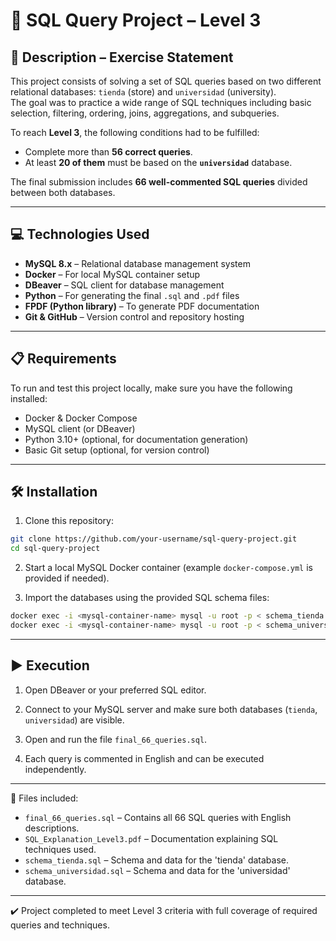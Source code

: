 
# 📘 SQL Query Project – Level 3

## 📄 Description – Exercise Statement

This project consists of solving a set of SQL queries based on two different relational databases: `tienda` (store) and `universidad` (university).  
The goal was to practice a wide range of SQL techniques including basic selection, filtering, ordering, joins, aggregations, and subqueries.

To reach **Level 3**, the following conditions had to be fulfilled:
- Complete more than **56 correct queries**.
- At least **20 of them** must be based on the **`universidad`** database.

The final submission includes **66 well-commented SQL queries** divided between both databases.

---

## 💻 Technologies Used

- **MySQL 8.x** – Relational database management system
- **Docker** – For local MySQL container setup
- **DBeaver** – SQL client for database management
- **Python** – For generating the final `.sql` and `.pdf` files
- **FPDF (Python library)** – To generate PDF documentation
- **Git & GitHub** – Version control and repository hosting

---

## 📋 Requirements

To run and test this project locally, make sure you have the following installed:

- Docker & Docker Compose
- MySQL client (or DBeaver)
- Python 3.10+ (optional, for documentation generation)
- Basic Git setup (optional, for version control)

---

## 🛠️ Installation

1. Clone this repository:

```bash
git clone https://github.com/your-username/sql-query-project.git
cd sql-query-project
```

2. Start a local MySQL Docker container (example `docker-compose.yml` is provided if needed).

3. Import the databases using the provided SQL schema files:

```bash
docker exec -i <mysql-container-name> mysql -u root -p < schema_tienda.sql
docker exec -i <mysql-container-name> mysql -u root -p < schema_universidad.sql
```

---

## ▶️ Execution

1. Open DBeaver or your preferred SQL editor.

2. Connect to your MySQL server and make sure both databases (`tienda`, `universidad`) are visible.

3. Open and run the file `final_66_queries.sql`.

4. Each query is commented in English and can be executed independently.

---

📁 Files included:

- `final_66_queries.sql` – Contains all 66 SQL queries with English descriptions.
- `SQL_Explanation_Level3.pdf` – Documentation explaining SQL techniques used.
- `schema_tienda.sql` – Schema and data for the 'tienda' database.
- `schema_universidad.sql` – Schema and data for the 'universidad' database.

---

✔️ Project completed to meet Level 3 criteria with full coverage of required queries and techniques.

